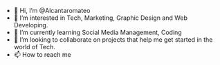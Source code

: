 - 👋 Hi, I’m @Alcantaromateo
- 👀 I’m interested in Tech, Marketing, Graphic Design and Web Developing.
- 🌱 I’m currently learning Social Media Management, Coding
- 💞️ I’m looking to collaborate on projects that help me get started in the world of Tech.
- 📫 How to reach me 

<!---
Alcantaromateo/Alcantaromateo is a ✨ special ✨ repository because its `README.md` (this file) appears on your GitHub profile.
You can click the Preview link to take a look at your changes.
--->
